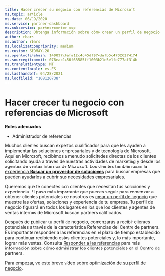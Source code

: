 ```yaml
---
title: Hacer crecer su negocio con referencias de Microsoft
ms.topic: article
ms.date: 06/19/2020
ms.service: partner-dashboard
ms.subservice: partnercenter-csp
description: Obtenga información sobre cómo crear un perfil de negocio para generar clientes potenciales a través de la característica Centro de partners referencias y, a continuación, responder a estas referencias.
author: rbars
ms.author: rbars
ms.localizationpriority: medium
ms.custom: SEOMAY.20
ms.openlocfilehash: 149897c0afa12c4c45df974dafb5c47826274174
ms.sourcegitcommit: 078eac1456f68585ff1003b21e5e1fe777af314b
ms.translationtype: MT
ms.contentlocale: es-ES
ms.lasthandoff: 04/28/2021
ms.locfileid: "108120738"
---
```

# <a name="grow-your-business-with-referrals-from-microsoft"></a>Hacer crecer tu negocio con referencias de Microsoft

**Roles adecuados**

- Administrador de referencias

Muchos clientes buscan expertos cualificados para que les ayuden a implementar las soluciones empresariales y de tecnología de Microsoft. Aquí en Microsoft, recibimos a menudo solicitudes directas de los clientes solicitando ayuda a través de nuestras actividades de marketing y desde los agentes de ventas internos de Microsoft. Los clientes también usan la [experiencia **Buscar un proveedor de soluciones**](https://www.microsoft.com/solution-providers/search) para buscar empresas que pueden ayudarlos a cubrir sus necesidades empresariales. 

Queremos que te conectes con clientes que necesitan tus soluciones y experiencia. El paso más importante que puedes seguir para comenzar a obtener clientes potenciales de nosotros es [crear un perfil de negocio](create-a-marketing-profile.md) que muestre las ofertas, soluciones y experiencia de tu empresa. Tu perfil de negocio figurará en todos los lugares en los que los clientes y agentes de ventas internos de Microsoft buscan partners calificados. 

 Después de publicar tu perfil de negocio, comenzarás a recibir clientes potenciales a través de la característica Referencias del Centro de partners. Es importante responder a las referencias en el plazo de tiempo establecido para continuar recibiendo estos clientes potenciales y, lo más importante, lograr más ventas. Consulta [Responder a las referencias](manage-leads.md) para más información sobre cómo administrar los clientes potenciales en el Centro de partners.  


Para empezar, ve este breve vídeo sobre [optimización de su perfil de negocio](https://player.vimeo.com/video/252788046).
